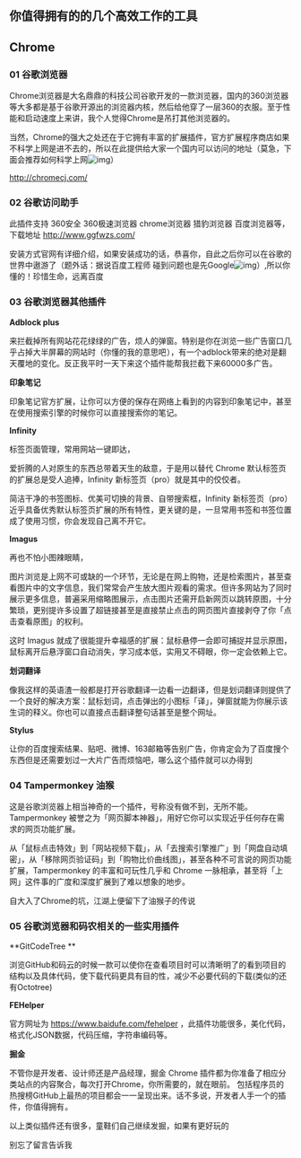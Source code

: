 ## 你值得拥有的的几个高效工作的工具

## Chrome

### 01 **谷歌浏览器**

Chrome浏览器是大名鼎鼎的科技公司谷歌开发的一款浏览器，国内的360浏览器等大多都是基于谷歌开源出的浏览器内核，然后给他穿了一层360的衣服。至于性能和启动速度上来讲，我个人觉得Chrome是吊打其他浏览器的。

当然，Chrome的强大之处还在于它拥有丰富的扩展插件，官方扩展程序商店如果不科学上网是进不去的，所以在此提供给大家一个国内可以访问的地址（莫急，下面会推荐如何科学上网![img](https://mmbiz.qpic.cn/mmbiz_gif/3wiaHiab86pHEZlOUQe2b9rUHBaDYCfEdROWiaLDQBy1qaoyFK3j4tiaCvdUEdceLb2Aet5nStwz36gPJCOH5gTsOw/640?wx_fmt=gif&tp=webp&wxfrom=5&wx_lazy=1)）

http://chromecj.com/

### 02 **谷歌访问助手**

此插件支持 360安全 360极速浏览器 chrome浏览器 猎豹浏览器 百度浏览器等，下载地址 http://www.ggfwzs.com/

安装方式官网有详细介绍，如果安装成功的话，恭喜你，自此之后你可以在谷歌的世界中遨游了（题外话：据说百度工程师  碰到问题也是先Google![img](https://mmbiz.qpic.cn/mmbiz_gif/3wiaHiab86pHEZlOUQe2b9rUHBaDYCfEdRicngDwhmybapXBnb2pIubicCzbsJFwn19SzvAojtJLMZibKpSgX9B0VZQ/640?wx_fmt=gif&tp=webp&wxfrom=5&wx_lazy=1)）,所以你懂的！珍惜生命，远离百度

### 03 **谷歌浏览器其他插件**

**Adblock plus**

来拦截掉所有网站花花绿绿的广告，烦人的弹窗。特别是你在浏览一些广告窗口几乎占掉大半屏幕的网站时（你懂的我的意思吧![img](data:image/gif;base64,iVBORw0KGgoAAAANSUhEUgAAAAEAAAABCAYAAAAfFcSJAAAADUlEQVQImWNgYGBgAAAABQABh6FO1AAAAABJRU5ErkJggg==)），有一个adblock带来的绝对是翻天覆地的变化。反正我平时一天下来这个插件能帮我拦截下来60000多广告。

**印象笔记**

印象笔记官方扩展，让你可以方便的保存在网络上看到的内容到印象笔记中，甚至在使用搜索引擎的时候你可以直接搜索你的笔记。

**Infinity**

标签页面管理，常用网站一键即达，

爱折腾的人对原生的东西总带着天生的敌意，于是用以替代 Chrome 默认标签页的扩展总是受人追捧，Infinity 新标签页（pro）就是其中的佼佼者。

简洁干净的书签图标、优美可切换的背景、自带搜索框，Infinity 新标签页（pro）近乎具备优秀默认标签页扩展的所有特性，更关键的是，一旦常用书签和书签位置成了使用习惯，你会发现自己离不开它。

**Imagus**

再也不怕小图辣眼睛，

图片浏览是上网不可或缺的一个环节，无论是在网上购物，还是检索图片，甚至查看图片中的文字信息，我们常常会产生放大图片观看的需求。但许多网站为了同时展示更多信息，普遍采用缩略图展示，点击图片还需开启新网页以跳转原图，十分繁琐，更别提许多设置了超链接甚至是直接禁止点击的网页图片直接剥夺了你「点击查看原图」的权利。

这时 Imagus 就成了很能提升幸福感的扩展：鼠标悬停一会即可捕捉并显示原图，鼠标离开后悬浮窗口自动消失，学习成本低，实用又不碍眼，你一定会依赖上它。

**划词翻译**

像我这样的英语渣一般都是打开谷歌翻译一边看一边翻译，但是划词翻译则提供了一个良好的解决方案：鼠标划词，点击弹出的小图标「译」，弹窗就能为你展示该生词的释义。你也可以直接点击翻译整句话甚至是整个网址。

**Stylus**

让你的百度搜索结果、贴吧、微博、163邮箱等告别广告，你肯定会为了百度搜个东西但是还需要划过一大片广告而烦恼吧，哪么这个插件就可以办得到

### 04 **Tampermonkey 油猴**

这是谷歌浏览器上相当神奇的一个插件，号称没有做不到，无所不能。Tampermonkey 被誉之为「网页脚本神器」，用好它你可以实现近乎任何存在需求的网页功能扩展。

从「鼠标点击特效」到「网站视频下载」，从「去搜索引擎推广」到「网盘自动填密」，从「移除网页验证码」到「购物比价曲线图」，甚至各种不可言说的网页功能扩展，Tampermonkey 的丰富和可玩性几乎和 Chrome 一脉相承，甚至将「上网」这件事的广度和深度扩展到了难以想象的地步。

自大入了Chrome的坑，江湖上便留下了油猴子的传说![img](data:image/gif;base64,iVBORw0KGgoAAAANSUhEUgAAAAEAAAABCAYAAAAfFcSJAAAADUlEQVQImWNgYGBgAAAABQABh6FO1AAAAABJRU5ErkJggg==)

### 05 **谷歌浏览器和码农相关的一些实用插件**

**GitCodeTree **

浏览GitHub和码云的时候一款可以使你在查看项目时可以清晰明了的看到项目的结构以及具体代码，使下载代码更具有目的性，减少不必要代码的下载(类似的还有Octotree)

**FEHelper**

官方网址为 https://www.baidufe.com/fehelper ，此插件功能很多，美化代码，格式化JSON数据，代码压缩，字符串编码等。

**掘金**

不管你是开发者、设计师还是产品经理，掘金 Chrome 插件都为你准备了相应分类站点的内容聚合，每次打开Chrome，你所需要的，就在眼前。 包括程序员的热搜榜GitHub上最热的项目都会一一呈现出来。话不多说，开发者人手一个的插件，你值得拥有![img](data:image/gif;base64,iVBORw0KGgoAAAANSUhEUgAAAAEAAAABCAYAAAAfFcSJAAAADUlEQVQImWNgYGBgAAAABQABh6FO1AAAAABJRU5ErkJggg==)。 

以上类似插件还有很多，童鞋们自己继续发掘，如果有更好玩的

别忘了留言告诉我